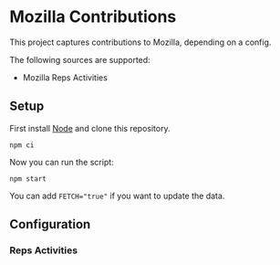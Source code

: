 # Mozilla Contributions

This project captures contributions to Mozilla, depending on a config.

The following sources are supported:

* Mozilla Reps Activities

## Setup

First install [Node](http://nodejs.org/) and clone this repository.

```
npm ci
```

Now you can run the script:

```
npm start
```

You can add `FETCH="true"` if you want to update the data.

## Configuration

### Reps Activities


